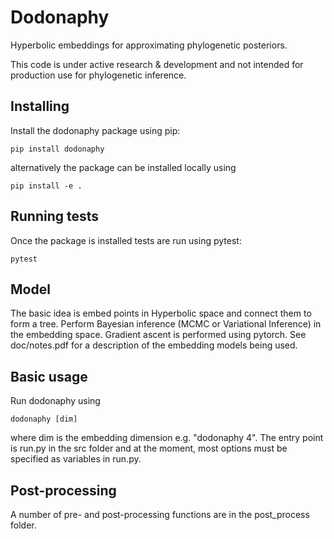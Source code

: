 # Dodonaphy

Hyperbolic embeddings for approximating phylogenetic posteriors.

This code is under active research & development and not intended for production use for phylogenetic inference.


## Installing
Install the dodonaphy package using pip:
```
pip install dodonaphy
```
alternatively the package can be installed locally using
```
pip install -e .
```

## Running tests
Once the package is installed tests are run using pytest:
```
pytest
```

## Model
The basic idea is embed points in Hyperbolic space and connect them to form a tree.
Perform Bayesian inference (MCMC or Variational Inference) in the embedding space.
Gradient ascent is performed using pytorch.
See doc/notes.pdf for a description of the embedding models being used.

## Basic usage
Run dodonaphy using
```
dodonaphy [dim]
```
where dim is the embedding dimension e.g. "dodonaphy 4".
The entry point is run.py in the src folder and at the moment, most options must be specified as variables in run.py.

## Post-processing
A number of pre- and post-processing functions are in the post_process folder.